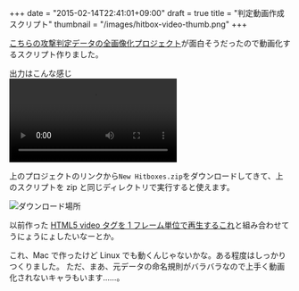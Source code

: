 +++
date      = "2015-02-14T22:41:01+09:00"
draft     = true
title     = "判定動画作成スクリプト"
thumbnail = "/images/hitbox-video-thumb.png"
+++

[こちらの攻撃判定データの全画像化プロジェクト](http://smashboards.com/threads/stratocasters-hitbox-system-new-download-link.283973/)が面白そうだったので動画化するスクリプト作りました。

出力はこんな感じ  
<video src="/videos/hitbox-generation-sample.mp4" controls loop>

<script src="https://gist.github.com/Atokigedesu/39243a406abc56f7213e.js"></script>

上のプロジェクトのリンクから`New Hitboxes.zip`をダウンロードしてきて、上のスクリプトを zip と同じディレクトリで実行すると使えます。

![ダウンロード場所](/images/how-to-download-all-hitbox-images.png)

以前作った [HTML5 video タグを 1 フレーム単位で再生するこれ](/HitboxSlider/)と組み合わせてうにょうにょしたいなーとか。

これ、Mac で作ったけど Linux でも動くんじゃないかな。ある程度はしっかりつくりました。
ただ、まあ、元データの命名規則がバラバラなので上手く動画化されないキャラもいます……。
